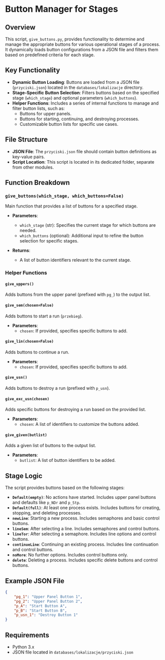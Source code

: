  # Button Manager for Stages
 
 ## Overview
 
 This script, `give_buttons.py`, provides functionality to determine and manage the appropriate buttons for various operational stages of a process. It dynamically loads button configurations from a JSON file and filters them based on predefined criteria for each stage.
 
 ## Key Functionality
 
 - **Dynamic Button Loading**: Buttons are loaded from a JSON file (`przyciski.json`) located in the `databases/lokalizacje` directory.
 - **Stage-Specific Button Selection**: Filters buttons based on the specified stage (`which_stage`) and optional parameters (`which_buttons`).
 - **Helper Functions**: Includes a series of internal functions to manage and filter button lists, such as:
   - Buttons for upper panels.
   - Buttons for starting, continuing, and destroying processes.
   - Customizable button lists for specific use cases.
 
 ## File Structure
 
 - **JSON File**: The `przyciski.json` file should contain button definitions as key-value pairs.
 - **Script Location**: This script is located in its dedicated folder, separate from other modules.
 
 ## Function Breakdown
 
 ### `give_buttons(which_stage, which_buttons=False)`
 Main function that provides a list of buttons for a specified stage.
 
 - **Parameters**:
   - `which_stage` (str): Specifies the current stage for which buttons are needed.
   - `which_buttons` (optional): Additional input to refine the button selection for specific stages.
 
 - **Returns**:
   - A list of button identifiers relevant to the current stage.
 
 ### Helper Functions
 
 #### `give_uppers()`
 Adds buttons from the upper panel (prefixed with `pg_`) to the output list.
 
 #### `give_sem(chosen=False)`
 Adds buttons to start a run (`przebieg`).
 - **Parameters**:
   - `chosen`: If provided, specifies specific buttons to add.
 
 #### `give_lin(chosen=False)`
 Adds buttons to continue a run.
 - **Parameters**:
   - `chosen`: If provided, specifies specific buttons to add.
 
 #### `give_usn()`
 Adds buttons to destroy a run (prefixed with `p_usn`).
 
 #### `give_exc_usn(chosen)`
 Adds specific buttons for destroying a run based on the provided list.
 - **Parameters**:
   - `chosen`: A list of identifiers to customize the buttons added.
 
 #### `give_given(butlist)`
 Adds a given list of buttons to the output list.
 - **Parameters**:
   - `butlist`: A list of button identifiers to be added.
 
 ## Stage Logic
 
 The script provides buttons based on the following stages:
 
 - **`Default(empty)`**: No actions have started. Includes upper panel buttons and defaults like `p_NDr` and `p_Stp`.
 - **`Default(full)`**: At least one process exists. Includes buttons for creating, stopping, and deleting processes.
 - **`newLine`**: Starting a new process. Includes semaphores and basic control buttons.
 - **`lineSem`**: After selecting a line. Includes semaphores and control buttons.
 - **`lineTor`**: After selecting a semaphore. Includes line options and control buttons.
 - **`continueLine`**: Continuing an existing process. Includes line continuation and control buttons.
 - **`noMore`**: No further options. Includes control buttons only.
 - **`delete`**: Deleting a process. Includes specific delete buttons and control buttons.
 
 ## Example JSON File
 
 ```json
 {
     "pg_1": "Upper Panel Button 1",
     "pg_2": "Upper Panel Button 2",
     "p_A": "Start Button A",
     "p_B": "Start Button B",
     "p_usn_1": "Destroy Button 1"
 }
 ```
 
 ## Requirements
 
 - Python 3.x
 - JSON file located in `databases/lokalizacje/przyciski.json`
 
